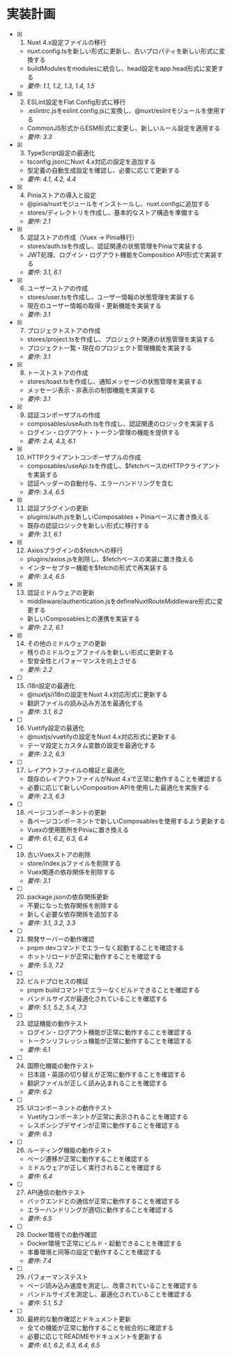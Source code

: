 # 実装計画

- [x] 1. Nuxt 4.x設定ファイルの移行
  - nuxt.config.tsを新しい形式に更新し、古いプロパティを新しい形式に変換する
  - buildModulesをmodulesに統合し、head設定をapp.head形式に変更する
  - _要件: 1.1, 1.2, 1.3, 1.4, 1.5_

- [x] 2. ESLint設定をFlat Config形式に移行
  - .eslintrc.jsをeslint.config.jsに変換し、@nuxt/eslintモジュールを使用する
  - CommonJS形式からESM形式に変更し、新しいルール設定を適用する
  - _要件: 3.3_

- [x] 3. TypeScript設定の最適化
  - tsconfig.jsonにNuxt 4.x対応の設定を追加する
  - 型定義の自動生成設定を確認し、必要に応じて更新する
  - _要件: 4.1, 4.2, 4.4_

- [x] 4. Piniaストアの導入と設定
  - @pinia/nuxtモジュールをインストールし、nuxt.configに追加する
  - stores/ディレクトリを作成し、基本的なストア構造を準備する
  - _要件: 2.1_

- [x] 5. 認証ストアの作成（Vuex → Pinia移行）
  - stores/auth.tsを作成し、認証関連の状態管理をPiniaで実装する
  - JWT処理、ログイン・ログアウト機能をComposition API形式で実装する
  - _要件: 3.1, 6.1_

- [x] 6. ユーザーストアの作成
  - stores/user.tsを作成し、ユーザー情報の状態管理を実装する
  - 現在のユーザー情報の取得・更新機能を実装する
  - _要件: 3.1_

- [x] 7. プロジェクトストアの作成
  - stores/project.tsを作成し、プロジェクト関連の状態管理を実装する
  - プロジェクト一覧・現在のプロジェクト管理機能を実装する
  - _要件: 3.1_

- [x] 8. トーストストアの作成
  - stores/toast.tsを作成し、通知メッセージの状態管理を実装する
  - メッセージ表示・非表示の制御機能を実装する
  - _要件: 3.1_

- [x] 9. 認証コンポーザブルの作成
  - composables/useAuth.tsを作成し、認証関連のロジックを実装する
  - ログイン・ログアウト・トークン管理の機能を提供する
  - _要件: 2.4, 4.3, 6.1_

- [x] 10. HTTPクライアントコンポーザブルの作成
  - composables/useApi.tsを作成し、$fetchベースのHTTPクライアントを実装する
  - 認証ヘッダーの自動付与、エラーハンドリングを含む
  - _要件: 3.4, 6.5_

- [x] 11. 認証プラグインの更新
  - plugins/auth.jsを新しいComposables + Piniaベースに書き換える
  - 既存の認証ロジックを新しい形式に移行する
  - _要件: 3.1, 6.1_

- [x] 12. Axiosプラグインの$fetchへの移行
  - plugins/axios.jsを削除し、$fetchベースの実装に置き換える
  - インターセプター機能を$fetchの形式で再実装する
  - _要件: 3.4, 6.5_

- [x] 13. 認証ミドルウェアの更新
  - middleware/authentication.jsをdefineNuxtRouteMiddleware形式に変更する
  - 新しいComposablesとの連携を実装する
  - _要件: 2.2, 6.1_

- [x] 14. その他のミドルウェアの更新
  - 残りのミドルウェアファイルを新しい形式に更新する
  - 型安全性とパフォーマンスを向上させる
  - _要件: 2.2_

- [ ] 15. i18n設定の最適化
  - @nuxtjs/i18nの設定をNuxt 4.x対応形式に更新する
  - 翻訳ファイルの読み込み方法を最適化する
  - _要件: 3.1, 6.2_

- [ ] 16. Vuetify設定の最適化
  - @nuxtjs/vuetifyの設定をNuxt 4.x対応形式に更新する
  - テーマ設定とカスタム変数の設定を最適化する
  - _要件: 3.2, 6.3_

- [ ] 17. レイアウトファイルの検証と最適化
  - 既存のレイアウトファイルがNuxt 4.xで正常に動作することを確認する
  - 必要に応じて新しいComposition APIを使用した最適化を実施する
  - _要件: 2.3, 6.3_

- [ ] 18. ページコンポーネントの更新
  - 各ページコンポーネントで新しいComposablesを使用するよう更新する
  - Vuexの使用箇所をPiniaに置き換える
  - _要件: 6.1, 6.2, 6.3, 6.4_

- [ ] 19. 古いVuexストアの削除
  - store/index.jsファイルを削除する
  - Vuex関連の依存関係を削除する
  - _要件: 3.1_

- [ ] 20. package.jsonの依存関係更新
  - 不要になった依存関係を削除する
  - 新しく必要な依存関係を追加する
  - _要件: 3.1, 3.2, 3.3_

- [ ] 21. 開発サーバーの動作確認
  - pnpm devコマンドでエラーなく起動することを確認する
  - ホットリロードが正常に動作することを確認する
  - _要件: 5.3, 7.2_

- [ ] 22. ビルドプロセスの検証
  - pnpm buildコマンドでエラーなくビルドできることを確認する
  - バンドルサイズが最適化されていることを確認する
  - _要件: 5.1, 5.2, 5.4, 7.3_

- [ ] 23. 認証機能の動作テスト
  - ログイン・ログアウト機能が正常に動作することを確認する
  - トークンリフレッシュ機能が正常に動作することを確認する
  - _要件: 6.1_

- [ ] 24. 国際化機能の動作テスト
  - 日本語・英語の切り替えが正常に動作することを確認する
  - 翻訳ファイルが正しく読み込まれることを確認する
  - _要件: 6.2_

- [ ] 25. UIコンポーネントの動作テスト
  - Vuetifyコンポーネントが正常に表示されることを確認する
  - レスポンシブデザインが正常に動作することを確認する
  - _要件: 6.3_

- [ ] 26. ルーティング機能の動作テスト
  - ページ遷移が正常に動作することを確認する
  - ミドルウェアが正しく実行されることを確認する
  - _要件: 6.4_

- [ ] 27. API通信の動作テスト
  - バックエンドとの通信が正常に動作することを確認する
  - エラーハンドリングが適切に動作することを確認する
  - _要件: 6.5_

- [ ] 28. Docker環境での動作確認
  - Docker環境で正常にビルド・起動できることを確認する
  - 本番環境と同等の設定で動作することを確認する
  - _要件: 7.4_

- [ ] 29. パフォーマンステスト
  - ページ読み込み速度を測定し、改善されていることを確認する
  - バンドルサイズを測定し、最適化されていることを確認する
  - _要件: 5.1, 5.2_

- [ ] 30. 最終的な動作確認とドキュメント更新
  - 全ての機能が正常に動作することを総合的に確認する
  - 必要に応じてREADMEやドキュメントを更新する
  - _要件: 6.1, 6.2, 6.3, 6.4, 6.5_